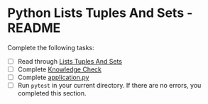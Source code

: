 # Python Lists Tuples And Sets - README
Complete the following tasks:
- [ ] Read through [Lists Tuples And Sets](lists_tuples_and_sets.md)
- [ ] Complete [Knowledge Check](knowledge_check.md)
- [ ] Complete [application.py](application.py)
- [ ] Run `pytest` in your current directory.  If there are no errors, you completed this section.
